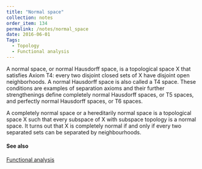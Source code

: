 ```yaml
---
title: "Normal space"
collection: notes
order_item: 134
permalink: /notes/normal_space
date: 2016-06-01
Tags:
  - Topology
  - Functional analysis
---
```


A normal space, or normal Hausdorff space, is a topological space X that satisfies Axiom T4: every two disjoint closed sets of X have disjoint open neighborhoods. A normal Hausdorff space is also called a T4 space. These conditions are examples of separation axioms and their further strengthenings define completely normal Hausdorff spaces, or T5 spaces, and perfectly normal Hausdorff spaces, or T6 spaces.

A completely normal space or a hereditarily normal space is a topological space X such that every subspace of X with subspace topology is a normal space. It turns out that X is completely normal if and only if every two separated sets can be separated by neighbourhoods.


#### See also
[Functional analysis](/notes/functional_analysis)








